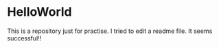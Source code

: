 # HelloWorld
This is a repository just for practise.
I tried to edit a readme file.
It seems successful!!
